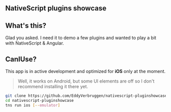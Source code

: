 NativeScript plugins showcase
-----------------------------

## What's this?
Glad you asked. I need it to demo a few plugins and wanted to play a bit with NativeScript & Angular.

## CanIUse?
This app is in active development and optimized for **iOS** only at the moment.

> Well, it works on Android, but some UI elements are off so I don't recommend installing it there yet. 

```bash
git clone https://github.com/EddyVerbruggen/nativescript-pluginshowcase
cd nativescript-pluginshowcase
tns run ios [--emulator]
```